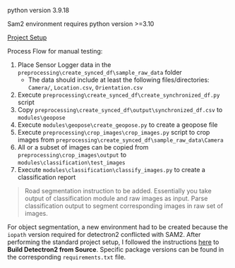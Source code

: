python version 3.9.18

Sam2 environment requires python version >=3.10

[Project Setup](./docs/PROJECT_SETUP.md)

Process Flow for manual testing:

1. Place Sensor Logger data in the `preprocessing\create_synced_df\sample_raw_data` folder
   - The data should include at least the following files/directories: `Camera/`, `Location.csv`, `Orientation.csv`
2. Execute `preprocessing\create_synced_df\create_synchronized_df.py` script
3. Copy `preprocessing\create_synced_df\output\synchronized_df.csv` to `modules\geopose`
4. Execute `modules\geopose\create_geopose.py` to create a geopose file
5. Execute `preprocessing\crop_images\crop_images.py` script to crop images from `preprocessing\create_synced_df\sample_raw_data\Camera`
6. All or a subset of images can be copied from `preprocessing\crop_images\output` to `modules\classification\test_images`
7. Execute `modules\classification\classify_images.py` to create a classification report

> Road segmentation instruction to be added. Essentially you take output of classification module and raw images as input. Parse classification output to segment corresponding images in raw set of images.

For object segmentation, a new environment had to be created because the `iopath` version required for detectron2 conflicted with SAM2.
After performing the standard project setup, I followed the instructions [here](https://detectron2.readthedocs.io/en/latest/tutorials/install.html) to **Build Detectron2 from Source**. Specific package versions can be found in the corresponding `requirements.txt` file.
